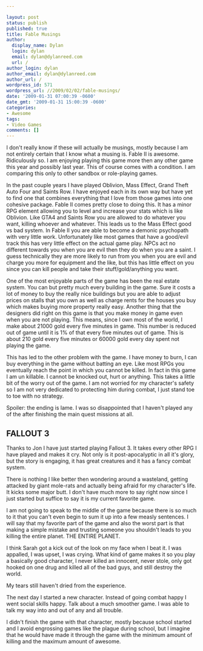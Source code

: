 ```yaml
---

layout: post
status: publish
published: true
title: Fable Musings
author:
  display_name: Dylan
  login: dylan
  email: dylan@dylanreed.com
  url: /
author_login: dylan
author_email: dylan@dylanreed.com
author_url: /
wordpress_id: 571
wordpress_url: //2009/02/02/fable-musings/
date: '2009-01-31 07:00:39 -0600'
date_gmt: '2009-01-31 15:00:39 -0600'
categories:
- Awesome
tags:
- Video Games
comments: []
---
```


I don't really know if these will actually be musings, mostly because I am not entirely certain that I know what a musing is. Fable II is awesome. Ridiculously so. I am enjoying playing this game more then any other game this year and possibly last year. This of course comes with a condition. I am comparing this only to other sandbox or role-playing games. 

In the past couple years I have played Oblivion, Mass Effect, Grand Theft Auto Four and Saints Row. I have enjoyed each in its own way but have yet to find one that combines everything that I love from those games into one cohesive package. Fable II comes pretty close to doing this. It has a minor RPG element allowing you to level and increase your stats which is like Oblivion. Like GTA4 and Saints Row you are allowed to do whatever you want, killing whoever and whatever. This leads us to the Mass Effect good vs bad system. In Fable II you are able to become a demonic psychopath with very little work. Unfortunately like most games that have a good/evil track this has very little effect on the actual game play. NPCs act no different towards you when you are evil then they do when you are a saint. I guess technically they are more likely to run from you when you are evil and charge you more for equipment and the like, but this has little effect on you since you can kill people and take their stuff/gold/anything you want.

One of the most enjoyable parts of the game has been the real estate system. You can but pretty much every building in the game. Sure it costs a lot of money to buy the really nice buildings but you are able to adjust prices on stalls that you own as well as charge rents for the houses you buy which makes buying more property really easy. Another thing that the designers did right on this game is that you make money in game even when you are not playing. This means, since I own most of the world, I make about 21000 gold every five minutes in game. This number is reduced out of game until it is 1% of that every five minutes out of game. This is about 210 gold every five minutes or 60000 gold every day spent not playing the game. 

This has led to the other problem with the game. I have money to burn, I can buy everything in the game without batting an eye. Like most RPGs you eventually reach the point in which you cannot be killed. In fact in this game I am un killable. I cannot be knocked out, hurt or anything. This takes a little bit of the worry out of the game. I am not worried for my character's safety so I am not very dedicated to protecting him during combat, I just stand toe to toe with no strategy.

Spoiler: the ending is lame. I was so disappointed that I haven't played any of the after finishing the main quest missions at all.

  


## FALLOUT 3

Thanks to Jon I have just started playing Fallout 3. It takes every other RPG I have played and makes it cry. Not only is it post-apocalyptic in all it's glory, but the story is engaging, it has great creatures and it has a fancy combat system. 

There is nothing I like better then wondering around a wasteland, getting attacked by giant mole-rats and actually being afraid for my character's life. It kicks some major butt. I don't have much more to say right now since I just started but suffice to say it is my current favorite game.

I am not going to speak to the middle of the game because there is so much to it that you can't even begin to sum it up into a few measly sentences. I will say that my favorite part of the game and also the worst part is that making a simple mistake and trusting someone you shouldn't leads to you killing the entire planet. THE ENTIRE PLANET. 

I think Sarah got a kick out of the look on my face when I beat it. I was appalled, I was upset, I was crying. What kind of game makes it so you play a basically good character, I never killed an innocent, never stole, only got hooked on one drug and killed all of the bad guys, and still destroy the world. 

My tears still haven't dried from the experience.

The next day I started a new character. Instead of going combat happy I went social skills happy. Talk about a much smoother game. I was able to talk my way into and out of any and all trouble. 

I didn't finish the game with that character, mostly because school started and I avoid engrossing games like the plague during school, but I imagine that he would have made it through the game with the minimum amount of killing and the maximum amount of awesome. 
